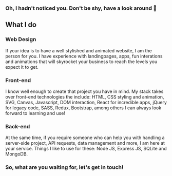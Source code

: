 ### Oh, I hadn't noticed you. Don't be shy, have a look around 👋

<!--
**jaco9419/jaco9419** is a ✨ _special_ ✨ repository because its `README.md` (this file) appears on your GitHub profile.

Here are some ideas to get you started:

- 🔭 I’m currently working on ...
- 🌱 I’m currently learning ...
- 👯 I’m looking to collaborate on ...
- 🤔 I’m looking for help with ...
- 💬 Ask me about ...
- 📫 How to reach me: ...
- 😄 Pronouns: ...
- ⚡ Fun fact: ...
-->
## What I do

### Web Design
If your idea is to have a well stylished and animated website, I am the person for you. I have experience with landingpages, apps, fun interations and animations that will skyrocket your business to reach the levels you expect it to get.

### Front-end
I know well enough to create that project you have in mind. My stack takes over front-end technologies the include: HTML, CSS styling and animation, SVG, Canvas, Javascript, DOM interaction, React for incredible apps, jQuery for legacy code, SASS, Redux, Bootstrap, among others I can always look forward to learning and use!

### Back-end
At the same time, if you require someone who can help you with handling a server-side project, API requests, data management and more, I am here at your service. Things I like to use for these: Node JS, Express JS, SQLite and MongoDB.

<!--## About Me

### Path towards software engineering
It's been several years now since I started learning to code. I first fell in love with languages, of which I can speak English, Portuguese, French and Spanish; the latter being my mother tongue. That gave me inspiration to start teaching English (I even had an institute of my own) and overcome my awkwardness when speaking to others. I then decided to major in business administration to learn about a field I consider is highly useful for the real world; but it was at that point I realized it was coding what I wanted to do.

My first resources were mainly free online courses, which were more than enough to gain inspiration, start Computer Science in college and become the person I am today and I want to be in the future.-->

### So, what are you waiting for, let's get in touch!
